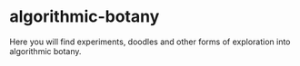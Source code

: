 # algorithmic-botany

Here you will find experiments, doodles and other forms of exploration into algorithmic botany.   
